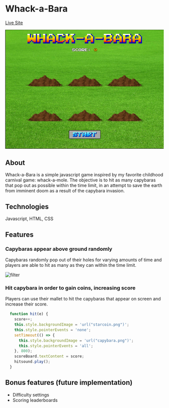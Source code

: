 # Whack-a-Bara

[Live Site](https://alexbpbdroid.github.io/whack-a-bara/)

![mainpage](https://github.com/alexbpbdroid/whack-a-bara/blob/master/screenshot.png?raw=true)

## About

Whack-a-Bara is a simple javascript game inspired by my favorite childhood carnival game: whack-a-mole.  The objective is to hit as many capybaras that pop out as possible within the
time limit, in an attempt to save the earth from imminent doom as a result of the capybara invasion.

## Technologies

Javascript, HTML, CSS

## Features

### Capybaras appear above ground randomly

Capybaras randomly pop out of their holes for varying amounts of time and players are able to hit as many as they can within the time limit.

![filter](https://github.com/alexbpbdroid/whack-a-bara/blob/master/capygif.gif?raw=true)

### Hit capybara in order to gain coins, increasing score

Players can use their mallet to hit the capybaras that appear on screen and increase their score.

```Javascript
  function hit(e) {
    score++;
    this.style.backgroundImage = 'url("starcoin.png")';
    this.style.pointerEvents = 'none';
    setTimeout(() => {
      this.style.backgroundImage = 'url("capybara.png")';
      this.style.pointerEvents = 'all';
    }, 800);
    scoreBoard.textContent = score;
    hitsound.play();
  }
```
## Bonus features (future implementation)

  * Difficulty settings
  * Scoring leaderboards
